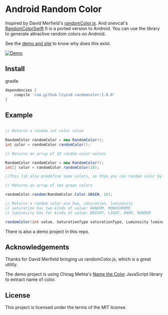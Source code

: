 # Android Random Color

Inspired by David Merfield's [randomColor.js](https://github.com/davidmerfield/randomColor).
And onevcat's [RandomColorSwift](https://raw.githubusercontent.com/onevcat/RandomColorSwift)
It is a ported version to Android. You can use the library to generate attractive random colors on Android.

See the [demo and site](http://llllll.li/randomColor/) to know why does this exist.

[![Demo](http://llllll.li/randomColor/repo_demo.gif)](http://llllll.li/randomColor)

## Install

gradle

```groovy
dependencies {
    compile 'com.github.lzyzsd.randomcolor:1.0.0'
}
```

## Example

```java

// Returns a random int color value

RandomColor randomColor = new RandomColor();
int color = randomColor.randomColor();

// Returns an array of 10 random color values

RandomColor randomColor = new RandomColor();
int[] color = randomColor.randomColor(10);

//This lib also predefine some colors, so than you can random color by these predefined colors

// Returns an array of ten green colors

randomColor.random(RandomColor.Color.GREEN, 10);

// Returns a random color use hue, saturation, luminosity
// saturation has two kinds of value: RANDOM, MONOCHROME
// luminosity has for kinds of value: BRIGHT, LIGHT, DARK, RANDOM

randomColor(int value, SaturationType saturationType, Luminosity luminosity)

```

There is also a demo project in this repo.

## Acknowledgements

Thanks for David Merfield bringing us randomColor.js, which is a great utility.

The demo project is using Chirag Mehta's [Name the Color](http://chir.ag/projects/name-that-color) JavaScript library to extract name of color.

## License

This project is licensed under the terms of the MIT license.